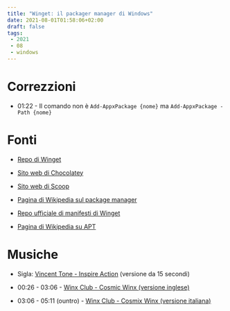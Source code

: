 ```yaml
---
title: "Winget: il packager manager di Windows"
date: 2021-08-01T01:58:06+02:00
draft: false
tags:
 - 2021
 - 08
 - windows
---
```


# Correzzioni

+ 01:22 - Il comando non è `Add-AppxPackage {nome}` ma `Add-AppxPackage -Path {nome}`

# Fonti

+ [Repo di Winget](https://github.com/microsoft/winget-cli)

+ [Sito web di Chocolatey](https://chocolatey.org/)

+ [Sito web di Scoop](https://scoop.sh/)

+ [Pagina di Wikipedia sul package manager](https://en.wikipedia.org/wiki/Package_manager)

+ [Repo ufficiale di manifesti di Winget](https://github.com/microsoft/winget-pkgs)

+ [Pagina di Wikipedia su APT](https://www.wikiwand.com/en/APT_(software))

# Musiche

+ Sigla: [Vincent Tone - Inspire Action](https://www.premiumbeat.com/royalty-free-tracks/inspire-action) (versione da 15 secondi)

+ 00:26 - 03:06 - [Winx Club - Cosmic Winx (versione inglese)](https://www.youtube.com/watch?v=PtnSOFdsSo8)

+ 03:06 - 05:11 (ountro) - [Winx Club - Cosmix Winx (versione italiana)](https://www.youtube.com/watch?v=7uJJppB5Wno)
  
  
